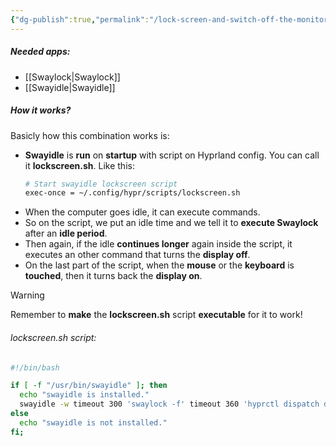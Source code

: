 ```yaml
---
{"dg-publish":true,"permalink":"/lock-screen-and-switch-off-the-monitor-on-idle/","noteIcon":""}
---
```


##### Needed apps:
- [[Swaylock\|Swaylock]]
- [[Swayidle\|Swayidle]]

##### How it works?
Basicly how this combination works is:
- **Swayidle** is **run** on **startup** with script on Hyprland config. You can call it **lockscreen.sh**. Like this:
	```bash
	# Start swayidle lockscreen script
	exec-once = ~/.config/hypr/scripts/lockscreen.sh
	```
- When the computer goes idle, it can execute commands.
- So on the script, we put an idle time and we tell it to **execute Swaylock** after an **idle period**.
- Then again, if the idle **continues longer** again inside the script, it executes an other command that turns the **display off**.
- On the last part of the script, when the **mouse** or the **keyboard** is **touched**, then it turns back the **display on**.

> [!warning]
> Remember to **make** the **lockscreen.sh** script **executable** for it to work!
###### lockscreen.sh script:
```bash
#!/bin/bash

if [ -f "/usr/bin/swayidle" ]; then
  echo "swayidle is installed."
  swayidle -w timeout 300 'swaylock -f' timeout 360 'hyprctl dispatch dpms off' resume 'hyprctl dispatch dpms on'
else
  echo "swayidle is not installed."
fi;
```
